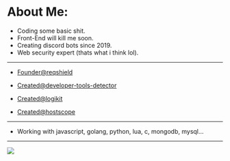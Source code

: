 # About Me:

- Coding some basic shit.
- Front-End will kill me soon.
- Creating discord bots since 2019.
- Web security expert (thats what i think lol).

----------------

- [Founder@reqshield](https://t.me/reqshield)

- [Created@developer-tools-detector](https://npmjs.com/package/developer-tools-detector)
- [Created@logikit](https://npmjs.com/package/logikit)
- [Created@hostscope](https://npmjs.com/package/hostscope)

----------------

- Working with javascript, golang, python, lua, c, mongodb, mysql...

----------------

[![](https://visitcount.itsvg.in/api?id=lazyfenix&icon=0&color=0)](https://visitcount.itsvg.in)


